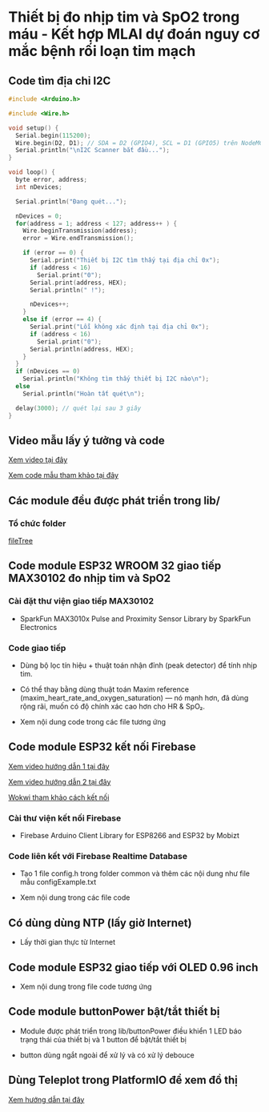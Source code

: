 # Thiết bị đo nhịp tim và SpO2 trong máu - Kết hợp MLAI dự đoán nguy cơ mắc bệnh rối loạn tim mạch

## Code tìm địa chỉ I2C

```cpp
#include <Arduino.h>

#include <Wire.h>

void setup() {
  Serial.begin(115200);
  Wire.begin(D2, D1); // SDA = D2 (GPIO4), SCL = D1 (GPIO5) trên NodeMCU ESP8266
  Serial.println("\nI2C Scanner bắt đầu...");
}

void loop() {
  byte error, address;
  int nDevices;

  Serial.println("Đang quét...");

  nDevices = 0;
  for(address = 1; address < 127; address++ ) {
    Wire.beginTransmission(address);
    error = Wire.endTransmission();

    if (error == 0) {
      Serial.print("Thiết bị I2C tìm thấy tại địa chỉ 0x");
      if (address < 16)
        Serial.print("0");
      Serial.print(address, HEX);
      Serial.println(" !");

      nDevices++;
    }
    else if (error == 4) {
      Serial.print("Lỗi không xác định tại địa chỉ 0x");
      if (address < 16)
        Serial.print("0");
      Serial.println(address, HEX);
    }    
  }
  if (nDevices == 0)
    Serial.println("Không tìm thấy thiết bị I2C nào\n");
  else
    Serial.println("Hoàn tất quét\n");

  delay(3000); // quét lại sau 3 giây
}
```

## Video mẫu lấy ý tưởng và code

[Xem video tại đây](https://www.youtube.com/watch?v=aC3chjvsgx0)

[Xem code mẫu tham khảo tại đây](https://electechoz.blogspot.com/2024/11/diy-max30102-heart-health-monitor-using.html)

## Các module đều được phát triển trong lib/

### Tổ chức folder

[fileTree](./fileTree.md)

## Code module ESP32 WROOM 32 giao tiếp MAX30102 đo nhịp tim và SpO2

### Cài đặt thư viện giao tiếp MAX30102

- SparkFun MAX3010x Pulse and Proximity Sensor Library by SparkFun Electronics

### Code giao tiếp

- Dùng bộ lọc tín hiệu + thuật toán nhận đỉnh (peak detector) để tính nhịp tim.

- Có thể thay bằng dùng thuật toán Maxim reference (maxim_heart_rate_and_oxygen_saturation) — nó mạnh hơn, đã dùng rộng rãi, muốn có độ chính xác cao hơn cho HR & SpO₂.

- Xem nội dung code trong các file tương ứng

## Code module ESP32 kết nối Firebase

[Xem video hướng dẫn 1 tại đây](https://www.youtube.com/watch?v=AURJ1_07s90)

[Xem video hướng dẫn 2 tại đây](https://www.youtube.com/watch?v=eBSkrOda7MY)

[Wokwi tham khảo cách kết nối](https://wokwi.com/projects/409818796347341825)

### Cài thư viện kết nối Firebase

- Firebase Arduino Client Library for ESP8266 and ESP32 by Mobizt

### Code liên kết với Firebase Realtime Database

- Tạo 1 file config.h trong folder common và thêm các nội dung như file mẫu configExample.txt

- Xem nội dung trong các file code

## Có dùng dùng NTP (lấy giờ Internet)

- Lấy thời gian thực từ Internet

## Code module ESP32 giao tiếp với OLED 0.96 inch

- Xem nội dung trong file code tương ứng

## Code module buttonPower bật/tắt thiết bị

- Module được phát triển trong lib/buttonPower điều khiển 1 LED báo trạng thái của thiết bị và 1 button để bật/tắt thiết bị

- button dùng ngắt ngoài để xử lý và có xử lý debouce

## Dùng Teleplot trong PlatformIO để xem đồ thị

[Xem hướng dẫn tại đây](https://www.youtube.com/watch?v=aC9VDMIO9XU)
